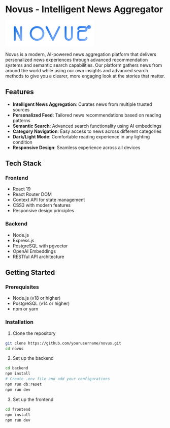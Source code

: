 # Novus - Intelligent News Aggregator

![Novus Logo](frontend/public/novus-logo.svg)

Novus is a modern, AI-powered news aggregation platform that delivers personalized news experiences through advanced recommendation systems and semantic search capabilities. Our platform gathers news from around the world while using our own insights and advanced search methods to give you a clearer, more engaging look at the stories that matter.

## Features

- **Intelligent News Aggregation**: Curates news from multiple trusted sources
- **Personalized Feed**: Tailored news recommendations based on reading patterns
- **Semantic Search**: Advanced search functionality using AI embeddings
- **Category Navigation**: Easy access to news across different categories
- **Dark/Light Mode**: Comfortable reading experience in any lighting condition
- **Responsive Design**: Seamless experience across all devices

## Tech Stack

### Frontend

- React 19
- React Router DOM
- Context API for state management
- CSS3 with modern features
- Responsive design principles

### Backend

- Node.js
- Express.js
- PostgreSQL with pgvector
- OpenAI Embeddings
- RESTful API architecture

## Getting Started

### Prerequisites

- Node.js (v18 or higher)
- PostgreSQL (v14 or higher)
- npm or yarn

### Installation

1. Clone the repository

```bash
git clone https://github.com/yourusername/novus.git
cd novus
```

2. Set up the backend

```bash
cd backend
npm install
# Create .env file and add your configurations
npm run db:reset
npm run dev
```

3. Set up the frontend

```bash
cd frontend
npm install
npm run dev
```
